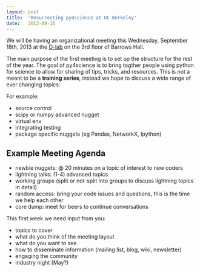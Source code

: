 ```yaml
---
layout: post
title:  "Resurrecting py4science at UC Berkeley"
date:   2013-09-16
---
```


We will be having an organizational meeting this Wednesday, September 18th,
2013 at the [D-lab](http://dlab.berkeley.edu) on the 3rd floor of Barrows Hall.


The main purpose of the first meeting is to set up the
structure for the rest of the year.
The goal of py4science is to bring togther people using python for science
to allow for sharing of tips, tricks, and resources.
This is not a meant to be a **training series**, instead we hope to discuss
a wide range of ever changing topics:

For example:

 * source control
 * scipy or numpy advanced nugget
 * virtual env
 * integrating testing
 * package specific nuggets (eg Pandas, NetworkX, Ipython)

Example Meeting Agenda
----------------------

 * newbie nuggets: @ 20 minutes on a topic of interest to new coders
 * lightning talks: (1-4) advanced topics
 * working groups (split or not-split into groups to discuss lightning topics in detail)
 * random access: bring your code issues and questions, this is the time we help each other
 * core dump: meet for beers to continue conversations

This first week we need input from you:

 * topics to cover
 * what do you think of the meeting layout
 * what do you want to see
 * how to disseminate information (mailing list, blog, wiki, newsletter)
 * engaging the community
 * industry night (May?)


